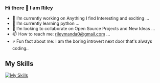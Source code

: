 ### Hi there 👋 I am Riley

- 🔭 I’m currently working on Anything I find Interesting and exciting ...
- 🌱 I’m currently learning python ...
- 👯 I’m looking to collaborate on Open Source Projects and New Ideas ...
- 📫 How to reach me: rileymanda0@gmail.com ...
- ⚡ Fun fact about me: I am the boring introvert next door that's always coding.. 

## My Skills
[![My Skills](https://skillicons.dev/icons?i=js,html,css,nodejs,react,flutter,mongo,postgres)](https://skillicons.dev)










